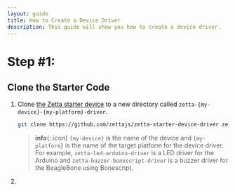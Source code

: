 ```yaml
---
layout: guide
title: How to Create a Device Driver
description: This guide will show you how to create a device driver.
---
```


# Step #1: 

## Clone the Starter Code

1. Clone [the Zetta starter device](https://github.com/zettajs/zetta-starter-device-driver) to a new directory called `zetta-{my-device}-{my-platform}-driver`.

   ```bash
   git clone https://github.com/zettajs/zetta-starter-device-driver zetta-{my-device}-{my-platform}-driver
   ```

   > **info**{:.icon} `{my-device}` is the name of the device and `{my-platform}` is the name of the target platform for the device driver. For example, `zetta-led-arduino-driver` is a LED driver for the Arduino and `zetta-buzzer-bonescript-driver` is a buzzer driver for the BeagleBone using Bonescript.

1. 
